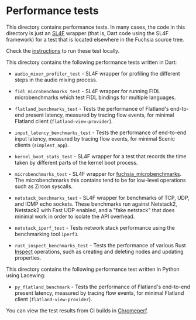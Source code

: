 # Performance tests

This directory contains performance tests. In many cases, the code in this
directory is just an [SL4F] wrapper (that is, Dart code using the SL4F
framework) for a test that is located elsewhere in the Fuchsia source tree.

Check the [instructions][instructions] to run these test locally.

This directory contains the following performance tests written in Dart:

*   `audio_mixer_profiler_test` - SL4F wrapper for profiling the different
    steps in the audio mixing process.

*   `fidl_microbenchmarks_test` - SL4F wrapper for running FIDL
    microbenchmarks which test FIDL bindings for multiple languages.

*   `flatland_benchmarks_test` - Tests the performance of Flatland's
    end-to-end present latency, measured by tracing flow events, for minimal
    Flatland client (`flatland-view-provider`).

*   `input_latency_benchmarks_test` - Tests the performance of
    end-to-end input latency, measured by tracing flow events, for minimal
    Scenic clients (`simplest_app`).

*   `kernel_boot_stats_test` - SL4F wrapper for a test that records the
    time taken by different parts of the kernel boot process.

*   `microbenchmarks_test` - SL4F wrapper for [fuchsia_microbenchmarks].
    The microbenchmarks this contains tend to be for low-level operations
    such as Zircon syscalls.

*   `netstack_benchmarks_test` - SL4F wrapper for benchmarks of TCP, UDP, and
    ICMP echo sockets. These benchmarks run against Netstack2, Netstack2 with
    Fast UDP enabled, and a "fake netstack" that does minimal work in order to
    isolate the API overhead.

*   `netstack_iperf_test` - Tests network stack performance using the
    benchmarking tool `iperf3`.

*   `rust_inspect_benchmarks_test` - Tests the performance of various Rust
    [Inspect] operations, such as creating and deleting nodes and updating
    properties.

This directory contains the following performance test written in Python using
Lacewing:

*   `py_flatland_benchmark` - Tests the performance of Flatland's
    end-to-end present latency, measured by tracing flow events, for minimal
    Flatland client (`flatland-view-provider`).

You can view the test results from CI builds in [Chromeperf][chromeperf].

<!-- Reference links -->

[SL4F]: /docs/concepts/testing/sl4f.md
[Inspect]: /docs/development/inspect/README.md
[fuchsia_microbenchmarks]: /src/tests/microbenchmarks
[chromeperf]: /docs/development/performance/chromeperf_user_guide.md
[instructions]: /docs/development/performance/running_performance_tests.md
